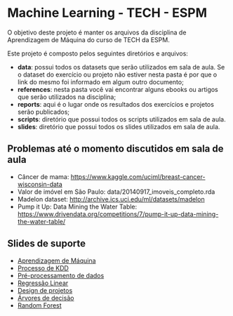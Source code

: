 # Machine Learning - TECH - ESPM

O objetivo deste projeto é manter os arquivos da disciplina de 
Aprendizagem de Máquina do curso de TECH da ESPM. 

Este projeto é composto pelos seguintes diretórios e arquivos: 

* **data**: possui todos os datasets que serão utilizados em sala de aula. Se o 
dataset do exercício ou projeto não estiver nesta pasta é por que o link do mesmo
foi informado em algum outro documento;
* **references**: nesta pasta você vai encontrar alguns ebooks 
ou artigos que serão utilizados na disciplina;
* **reports**: aqui é o lugar onde os resultados dos exercícios e projetos serão publicados;
* **scripts**: diretório que possui todos os scripts utilizados em sala de aula.
* **slides**: diretório que possui todos os slides utilizados em sala de aula.

## Problemas até o momento discutidos em sala de aula

* Câncer de mama: https://www.kaggle.com/uciml/breast-cancer-wisconsin-data
* Valor de imóvel em São Paulo: data/20140917_imoveis_completo.rda
* Madelon dataset: http://archive.ics.uci.edu/ml/datasets/madelon
* Pump it Up: Data Mining the Water Table: https://www.drivendata.org/competitions/7/pump-it-up-data-mining-the-water-table/

## Slides de suporte

* [Aprendizagem de Máquina](slides/Aula01-aprendizagemMaquina/aIntroducao.pdf)
* [Processo de KDD](slides/Aula02-processo-kdd/bigDataCienciaDadosKDD.pdf)
* [Pré-processamento de dados](slides/Aula03-processamentoDadosR/analiseExploratoria_v2.pdf)
* [Regressão Linear](slides/Aula04-regressao/regressao.pdf)
* [Design de projetos](slides/Aula03-design/projetoEvalidacao.pdf)
* [Árvores de decisão](slides/Aula05-arvoresDecisao/arvoresDecisao.pdf)
* [Random Forest](slides/Aula05-randomForest/randomForest.pdf)


